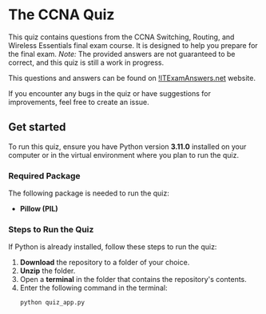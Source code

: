 # The CCNA Quiz 
This quiz contains questions from the CCNA Switching, Routing, and Wireless Essentials final exam course. It is designed to help you prepare for the final exam.
*Note:* The provided answers are not guaranteed to be correct, and this quiz is still a work in progress.

This questions and answers can be found on [!ITExamAnswers.net](https://itexamanswers.net/) website.

If you encounter any bugs in the quiz or have suggestions for improvements, feel free to create an issue.

## Get started
To run this quiz, ensure you have Python version **3.11.0** installed on your computer or in the virtual environment where you plan to run the quiz.

### Required Package
The following package is needed to run the quiz:  
- **Pillow (PIL)**

### Steps to Run the Quiz
If Python is already installed, follow these steps to run the quiz:

1. **Download** the repository to a folder of your choice.  
2. **Unzip** the folder.  
3. Open a **terminal** in the folder that contains the repository's contents.  
4. Enter the following command in the terminal:  
   ```bash
   python quiz_app.py
   ```
